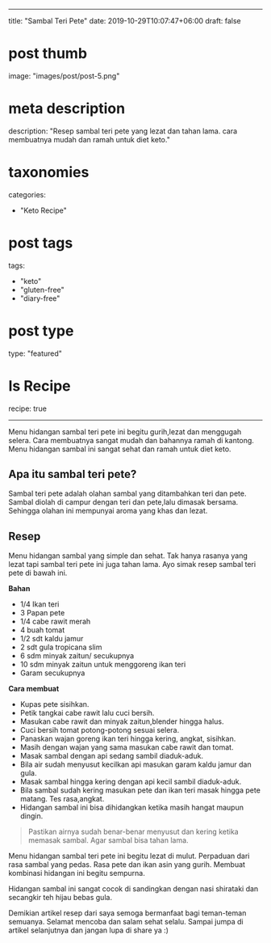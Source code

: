 ---
title: "Sambal Teri Pete"
date: 2019-10-29T10:07:47+06:00
draft: false

# post thumb
image: "images/post/post-5.png"

# meta description
description: "Resep sambal teri pete yang lezat dan tahan lama. cara membuatnya mudah dan ramah untuk diet keto."

# taxonomies
categories:
  - "Keto Recipe"
  
# post tags
tags:
  - "keto"
  - "gluten-free"
  - "diary-free"

# post type
type: "featured"

# Is Recipe
recipe: true

___

Menu hidangan sambal teri pete ini begitu gurih,lezat dan menggugah selera. Cara membuatnya sangat mudah dan bahannya ramah di kantong. Menu hidangan sambal ini sangat sehat dan ramah untuk diet keto.

## Apa itu sambal teri pete?

Sambal teri pete adalah olahan sambal yang ditambahkan teri dan pete. Sambal diolah di campur dengan teri dan pete,lalu dimasak bersama. Sehingga olahan ini mempunyai aroma yang khas dan lezat.

## Resep

Menu hidangan sambal yang simple dan sehat. Tak hanya rasanya yang lezat tapi sambal teri pete ini juga tahan lama. Ayo simak resep sambal teri pete di bawah ini.

__Bahan__

-   1/4 Ikan teri
-   3 Papan pete
-   1/4 cabe rawit merah
-   4 buah tomat
-   1/2 sdt kaldu jamur
-   2 sdt gula tropicana slim
-   6 sdm minyak zaitun/ secukupnya
-   10 sdm minyak zaitun untuk menggoreng ikan teri
-   Garam secukupnya

__Cara membuat__

-   Kupas pete sisihkan.
-   Petik tangkai cabe rawit lalu cuci bersih.
-   Masukan cabe rawit dan minyak zaitun,blender hingga halus.
-   Cuci bersih tomat potong-potong sesuai selera.
-   Panaskan wajan goreng ikan teri hingga kering, angkat, sisihkan.
-   Masih dengan wajan yang sama masukan cabe rawit dan tomat.
-   Masak sambal dengan api sedang sambil diaduk-aduk.
-   Bila air sudah menyusut kecilkan api masukan garam kaldu jamur dan gula.
-   Masak sambal hingga kering dengan api kecil sambil diaduk-aduk.
-   Bila sambal sudah kering masukan pete dan ikan teri masak hingga pete matang. Tes rasa,angkat.
-   Hidangan sambal ini bisa dihidangkan ketika masih hangat maupun dingin.
> Pastikan airnya sudah benar-benar menyusut dan kering ketika memasak sambal. Agar sambal bisa tahan lama.

Menu hidangan sambal teri pete ini begitu lezat di mulut. Perpaduan dari rasa sambal yang pedas. Rasa pete dan ikan asin yang gurih. Membuat kombinasi hidangan ini begitu sempurna.

Hidangan sambal ini sangat cocok di sandingkan dengan nasi shirataki dan secangkir teh hijau bebas gula.

Demikian artikel resep dari saya semoga bermanfaat bagi teman-teman semuanya. Selamat mencoba dan salam sehat selalu. Sampai jumpa di artikel selanjutnya dan jangan lupa di share ya :)